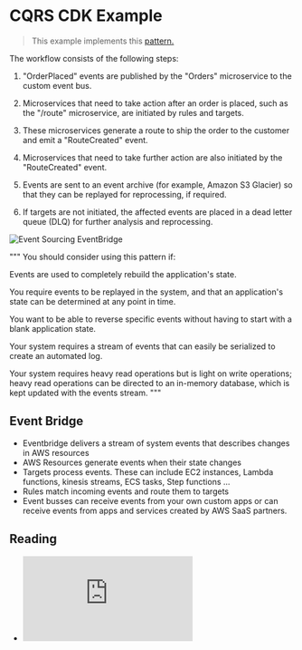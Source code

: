 # CQRS CDK Example

> This example implements this [pattern.](https://docs.aws.amazon.com/prescriptive-guidance/latest/modernization-data-persistence/service-per-team.html)

The workflow consists of the following steps:

1. "OrderPlaced" events are published by the "Orders" microservice to the custom event bus.

2. Microservices that need to take action after an order is placed, such as the "/route" microservice, are initiated by rules and targets.

3. These microservices generate a route to ship the order to the customer and emit a "RouteCreated" event.

4. Microservices that need to take further action are also initiated by the "RouteCreated" event.

5. Events are sent to an event archive (for example, Amazon S3 Glacier) so that they can be replayed for reprocessing, if required.

6. If targets are not initiated, the affected events are placed in a dead letter queue (DLQ) for further analysis and reprocessing.



![Event Sourcing EventBridge](https://docs.aws.amazon.com/prescriptive-guidance/latest/modernization-data-persistence/images/enabling-diagram5.png)

"""
You should consider using this pattern if:

Events are used to completely rebuild the application's state.

You require events to be replayed in the system, and that an application's state can be determined at any point in time.

You want to be able to reverse specific events without having to start with a blank application state.

Your system requires a stream of events that can easily be serialized to create an automated log.

Your system requires heavy read operations but is light on write operations; heavy read operations can be directed to an in-memory database, which is kept updated with the events stream.
"""

## Event Bridge

* Eventbridge delivers a stream of system events that describes changes in AWS resources
* AWS Resources generate events when their state changes
* Targets process events. These can include EC2 instances, Lambda functions, kinesis streams, ECS tasks, Step functions ...
* Rules match incoming events and route them to targets
* Event busses can receive events from your own custom apps or can receive events from apps and services created by AWS SaaS partners.

## Reading

* ![Event Bus](https://eventbus-cdk.workshop.aws/en/04-api-gateway-service-integrations/01-rest-api/rest-apis.html)